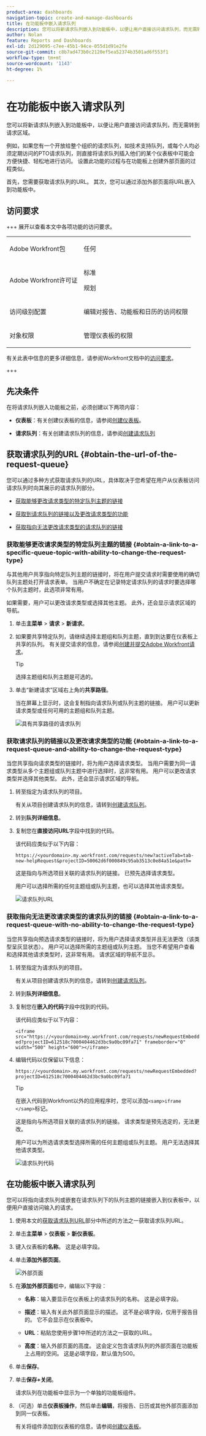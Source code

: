 ```yaml
---
product-area: dashboards
navigation-topic: create-and-manage-dashboards
title: 在功能板中嵌入请求队列
description: 您可以将新请求队列嵌入到功能板中，以便让用户直接访问请求队列，而无需转到请求区域。
author: Nolan
feature: Reports and Dashboards
exl-id: 2d129095-c7ee-45b1-94ce-055d1d91e2fe
source-git-commit: c8b7ad473b0c2120ef5ea52374b3501ad6f553f1
workflow-type: tm+mt
source-wordcount: '1143'
ht-degree: 1%

---
```


# 在功能板中嵌入请求队列

<!-- Audited: 1/2025 -->

您可以将新请求队列嵌入到功能板中，以便让用户直接访问请求队列，而无需转到请求区域。

例如，如果您有一个开放给整个组织的请求队列，如技术支持队列，或每个人均必须定期访问的PTO请求队列，则直接将请求队列插入他们的某个仪表板中可能会方便快捷、轻松地进行访问。 设置此功能的过程与在功能板上创建外部页面的过程类似。

首先，您需要获取请求队列的URL。 其次，您可以通过添加外部页面将URL嵌入到功能板中。

## 访问要求

+++ 展开以查看本文中各项功能的访问要求。 

<table style="table-layout:auto"> 
 <col> 
 <col> 
 <tbody> 
  <tr> 
   <td role="rowheader">Adobe Workfront包</td> 
   <td> <p>任何</p> </td> 
  </tr> 
  <tr> 
   <td role="rowheader">Adobe Workfront许可证</td> 
   <td> 
      <p>标准</p>
      <p>规划</p>
   </td> 
  </tr> 
  <tr> 
   <td role="rowheader">访问级别配置</td> 
   <td> <p>编辑对报告、功能板和日历的访问权限</p></td> 
  </tr>  
  <tr> 
   <td role="rowheader">对象权限</td> 
   <td> <p>管理仪表板的权限</p> </td> 
  </tr> 
 </tbody> 
</table>

有关此表中信息的更多详细信息，请参阅Workfront文档中的[访问要求](/help/quicksilver/administration-and-setup/add-users/access-levels-and-object-permissions/access-level-requirements-in-documentation.md)。


+++

## 先决条件

在将请求队列嵌入功能板之前，必须创建以下两项内容：

* **仪表板**：有关创建仪表板的信息，请参阅[创建仪表板](../../../reports-and-dashboards/dashboards/creating-and-managing-dashboards/create-dashboard.md)。

* **请求队列**：有关创建请求队列的信息，请参阅[创建请求队列](../../../manage-work/requests/create-and-manage-request-queues/create-request-queue.md)

## 获取请求队列的URL {#obtain-the-url-of-the-request-queue}

您可以通过多种方式获取请求队列的URL，具体取决于您希望在用户从仪表板访问请求队列时向其展示的请求队列部分。

* [获取能够更改请求类型的特定队列主题的链接](#obtain-a-link-to-a-specific-queue-topic-with-ability-to-change-the-request-type)

* [获取到请求队列的链接以及更改请求类型的功能](#obtain-a-link-to-a-request-queue-and-ability-to-change-the-request-type)

* [获取指向无法更改请求类型的请求队列的链接](#obtain-a-link-to-a-request-queue-with-no-ability-to-change-the-request-type)

### 获取能够更改请求类型的特定队列主题的链接 {#obtain-a-link-to-a-specific-queue-topic-with-ability-to-change-the-request-type}

与其他用户共享指向特定队列主题的链接时，将在用户提交请求时需要使用的确切队列主题处打开请求表单。 当用户不确定在记录特定请求队列的请求时要选择哪个队列主题时，此选项非常有用。

如果需要，用户可以更改请求类型或选择其他主题。 此外，还会显示请求区域的导航。

1. 单击&#x200B;**主菜单** > **请求** > **新请求**。
1. 如果要共享特定队列，请继续选择主题组和队列主题，直到到达要在仪表板上共享的队列。 有关提交请求的信息，请参阅[创建并提交Adobe Workfront请求](../../../manage-work/requests/create-requests/create-submit-requests.md)。

   >[!TIP]
   >
   >选择主题组和队列主题是可选的。

1. 单击“新建请求”区域右上角的&#x200B;**共享路径**。

   当在屏幕上显示时，这会复制指向请求队列或队列主题的链接。 用户可以更新请求类型或任何可用的主题组和队列主题。

   ![具有共享路径的请求队列](assets/share-request-queue-with-share-path-link-embedded-in-dashboard-nwe-350x116.png)

### 获取请求队列的链接以及更改请求类型的功能 {#obtain-a-link-to-a-request-queue-and-ability-to-change-the-request-type}

当您共享指向请求类型的链接时，将为用户选择请求类型。 当用户需要为同一请求类型从多个主题组或队列主题中进行选择时，这非常有用。 用户可以更改请求类型并选择其他类型。 此外，还会显示请求区域的导航。

1. 转至指定为请求队列的项目。

   有关从项目创建请求队列的信息，请转到[创建请求队列](../../../manage-work/requests/create-and-manage-request-queues/create-request-queue.md)。

1. 转到&#x200B;**队列详细信息**。
1. 复制您在&#x200B;**直接访问URL**&#x200B;字段中找到的代码。

   该代码应类似于以下内容：

   `https://<yourdomain>.my.workfront.com/requests/new?activeTab=tab-new-helpRequest&projectID=50062d6f000849c95ab3513c0e84a51e&path=`

   这是指向与所选项目关联的请求队列的链接。 已预先选择请求类型。

   用户可以选择所需的任何主题组或队列主题，也可以选择其他请求类型。

   ![请求队列URL](assets/share-request-queue-with-direct-url-embedded-in-dashboard-nwe-350x118.png)

### 获取指向无法更改请求类型的请求队列的链接 {#obtain-a-link-to-a-request-queue-with-no-ability-to-change-the-request-type}

当您共享指向预选请求类型的链接时，将为用户选择请求类型并且无法更改（该类型呈灰显状态）。 用户可以选择所需的主题组或队列主题。 当您不希望用户查看和选择其他请求类型时，这非常有用。 请求区域的导航不显示。

1. 转至指定为请求队列的项目。

   有关从项目创建请求队列的信息，请转到[创建请求队列](../../../manage-work/requests/create-and-manage-request-queues/create-request-queue.md)。

1. 转到&#x200B;**队列详细信息**。
1. 复制您在&#x200B;**嵌入的代码**&#x200B;字段中找到的代码。

   该代码应类似于以下内容：

   `<iframe src="https://<yourdomain>my.workfront.com/requests/newRequestEmbedded?projectID=612518c7000404462d3bc9a0bc09fa71" frameborder="0" width="500" height="600"></iframe>`

1. 编辑代码以仅保留以下信息：

   `https://<yourdomain>.my.workfront.com/requests/newRequestEmbedded?projectID=612518c7000404462d3bc9a0bc09fa71`

   >[!TIP]
   >
   >在嵌入代码到Workfront以外的应用程序时，您可以添加`<samp>iframe </samp>`标记。

   这是指向与所选项目关联的请求队列的链接。 请求类型是预先选定的，无法更改。

   用户可以为所选请求类型选择所需的任何主题组或队列主题。 用户无法选择其他请求类型。

   ![请求队列代码](assets/share-request-queue-with-embedded-code-embedded-in-dashboard-nwe-350x210.png)

## 在功能板中嵌入请求队列

您可以将指向请求队列或嵌套在请求队列下的队列主题的链接嵌入到仪表板中，以便用户直接访问输入的请求。

1. 使用本文的[获取请求队列URL](#obtain-the-url-of-the-request-queue)部分中所述的方法之一获取请求队列URL。

1. 单击&#x200B;**主菜单** > **仪表板** > **新仪表板**。

1. 键入仪表板的&#x200B;**名称**。 这是必填字段。

1. 单击&#x200B;**添加外部页面**。

   ![外部页面](assets/add-external-page-highlighted---nwe-350x214.png)

1. 在&#x200B;**添加外部页面**&#x200B;框中，编辑以下字段：

   * **名称**：输入要显示在仪表板上的请求队列的名称。 这是必填字段。

   * **描述**：输入有关此外部页面显示的描述。 这不是必填字段，仅用于报告目的。 它不会显示在仪表板中。

   * **URL**：粘贴您使用步骤1中所述的方法之一获取的URL。

   * **高度**：输入外部页面的高度。 这会定义包含请求队列的外部页面在功能板上占用的空间。 这是必填字段，默认值为500。

1. 单击&#x200B;**保存**。

1. 单击&#x200B;**保存+关闭**。

   请求队列在功能板中显示为一个单独的功能板组件。

1. （可选）单击&#x200B;**仪表板操作**，然后单击&#x200B;**编辑**，将报告、日历或其他外部页面添加到同一仪表板。

   有关将组件添加到仪表板的信息，请参阅[创建仪表板](../../../reports-and-dashboards/dashboards/creating-and-managing-dashboards/create-dashboard.md)。

<!--
<ol data-mc-conditions="QuicksilverOrClassic.Draft mode">
<li value="1"> <p class="preview" data-mc-conditions="QuicksilverOrClassic.Quicksilver">Click the <strong>Main Menu</strong> > Requests >&nbsp;<strong>New Request</strong>. </p> </li>
<li class="preview" value="2" data-mc-conditions="QuicksilverOrClassic.Quicksilver"> <p>Continue entering the request.&nbsp;For information about submitting requests, see <a href="../../../manage-work/requests/create-requests/create-submit-requests.md" class="MCXref xref">Create and submit Adobe Workfront requests</a>. </p> </li>
<li value="3"> <p>Select the <strong>Request Type</strong> for the queue you would like added to the dashboard.</p> </li>
<li value="4"> <p>(Optional) Select a Queue Topic and a Topic Group. Depending on how the project manager set up the request queue, the names of these fields are different in each Workfront instance.</p> </li>
<li class="preview" value="5" data-mc-conditions="QuicksilverOrClassic.Quicksilver"> <p>Click <strong>Share path</strong> to obtain a shared link from the request queue you want to embed on a dashboard.</p> <p>For information about sharing a request queue, see <a href="../../../manage-work/requests/create-requests/share-link-to-request-queue.md" class="MCXref xref">Share a link to a request queue</a></p> </li>
<li value="6"> <p>For example, enter a URL similar to one of the following: </p> </li>
</ol>
-->
